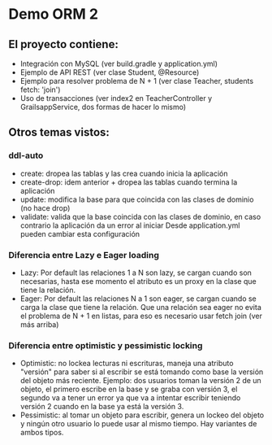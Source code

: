 # Demo ORM 2
## El proyecto contiene:
* Integración con MySQL (ver build.gradle y application.yml)
* Ejemplo de API REST (ver clase Student, @Resource)
* Ejemplo para resolver problema de N + 1 (ver clase Teacher, students fetch: 'join')
* Uso de transacciones (ver index2 en TeacherController y GrailsappService, dos formas de hacer lo mismo)

## Otros temas vistos:
### ddl-auto
* create: dropea las tablas y las crea cuando inicia la aplicación
* create-drop: idem anterior + dropea las tablas cuando termina la aplicación
* update: modifica la base para que coincida con las clases de dominio (no hace drop)
* validate: valida que la base coincida con las clases de dominio, en caso contrario la aplicación da un error al iniciar
Desde application.yml pueden cambiar esta configuración

### Diferencia entre Lazy e Eager loading
* Lazy: Por default las relaciones 1 a N son lazy, se cargan cuando son necesarias, hasta ese momento el atributo es un proxy en la clase que tiene la relación.
* Eager: Por default las relaciones N a 1 son eager, se cargan cuando se carga la clase que tiene la relación. Que una relación sea eager no evita el problema de N + 1 en listas, para eso es necesario usar fetch join (ver más arriba)

### Diferencia entre optimistic y pessimistic locking
* Optimistic: no lockea lecturas ni escrituras, maneja una atributo "versión" para saber si al escribir se está tomando como base la versión del objeto más reciente. Ejemplo: dos usuarios toman la versión 2 de un objeto, el primero escribe en la base y se graba con versión 3, el segundo va a tener un error ya que va a intentar escribir teniendo versión 2 cuando en la base ya está la versión 3.
* Pessimistic: al tomar un objeto para escribir, genera un lockeo del objeto y ningún otro usuario lo puede usar al mismo tiempo. 
Hay variantes de ambos tipos.

